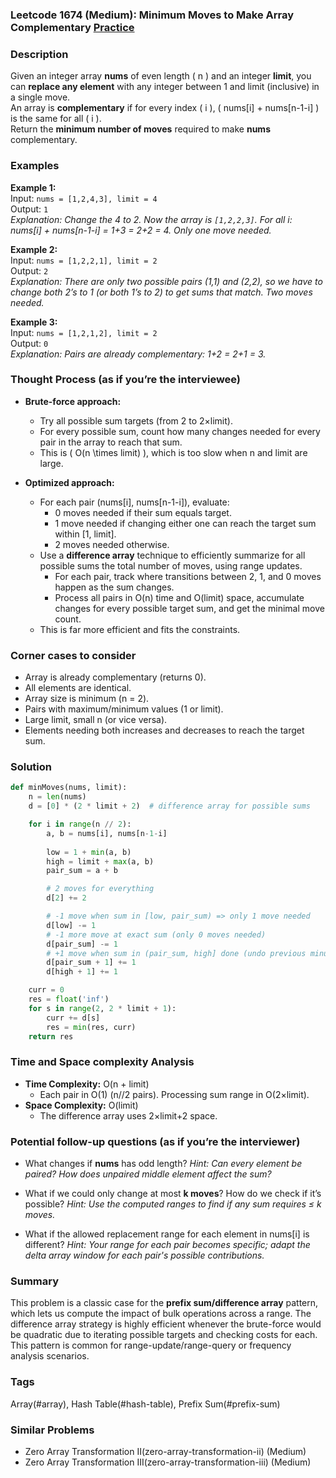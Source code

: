 ### Leetcode 1674 (Medium): Minimum Moves to Make Array Complementary [Practice](https://leetcode.com/problems/minimum-moves-to-make-array-complementary)

### Description  
Given an integer array **nums** of even length \( n \) and an integer **limit**, you can **replace any element** with any integer between 1 and limit (inclusive) in a single move.  
An array is **complementary** if for every index \( i \), \( nums[i] + nums[n-1-i] \) is the same for all \( i \).  
Return the **minimum number of moves** required to make **nums** complementary.

### Examples  

**Example 1:**  
Input: `nums = [1,2,4,3], limit = 4`  
Output: `1`  
*Explanation: Change the 4 to 2. Now the array is `[1,2,2,3]`. For all i: nums[i] + nums[n-1-i] = 1+3 = 2+2 = 4. Only one move needed.*

**Example 2:**  
Input: `nums = [1,2,2,1], limit = 2`  
Output: `2`  
*Explanation: There are only two possible pairs (1,1) and (2,2), so we have to change both 2’s to 1 (or both 1’s to 2) to get sums that match. Two moves needed.*

**Example 3:**  
Input: `nums = [1,2,1,2], limit = 2`  
Output: `0`  
*Explanation: Pairs are already complementary: 1+2 = 2+1 = 3.*

### Thought Process (as if you’re the interviewee)  
- **Brute-force approach:**  
  - Try all possible sum targets (from 2 to 2×limit).
  - For every possible sum, count how many changes needed for every pair in the array to reach that sum.
  - This is \( O(n \times limit) \), which is too slow when n and limit are large.

- **Optimized approach:**  
  - For each pair (nums[i], nums[n-1-i]), evaluate:
    - 0 moves needed if their sum equals target.
    - 1 move needed if changing either one can reach the target sum within [1, limit].
    - 2 moves needed otherwise.
  - Use a **difference array** technique to efficiently summarize for all possible sums the total number of moves, using range updates.
    - For each pair, track where transitions between 2, 1, and 0 moves happen as the sum changes.
    - Process all pairs in O(n) time and O(limit) space, accumulate changes for every possible target sum, and get the minimal move count.
  - This is far more efficient and fits the constraints.

### Corner cases to consider  
- Array is already complementary (returns 0).
- All elements are identical.
- Array size is minimum (n = 2).
- Pairs with maximum/minimum values (1 or limit).
- Large limit, small n (or vice versa).
- Elements needing both increases and decreases to reach the target sum.

### Solution

```python
def minMoves(nums, limit):
    n = len(nums)
    d = [0] * (2 * limit + 2)  # difference array for possible sums

    for i in range(n // 2):
        a, b = nums[i], nums[n-1-i]
        
        low = 1 + min(a, b)
        high = limit + max(a, b)
        pair_sum = a + b

        # 2 moves for everything
        d[2] += 2

        # -1 move when sum in [low, pair_sum) => only 1 move needed
        d[low] -= 1
        # -1 more move at exact sum (only 0 moves needed)
        d[pair_sum] -= 1
        # +1 move when sum in (pair_sum, high] done (undo previous minus)
        d[pair_sum + 1] += 1
        d[high + 1] += 1

    curr = 0
    res = float('inf')
    for s in range(2, 2 * limit + 1):
        curr += d[s]
        res = min(res, curr)
    return res
```

### Time and Space complexity Analysis  

- **Time Complexity:** O(n + limit)
  - Each pair in O(1) (n//2 pairs). Processing sum range in O(2×limit).
- **Space Complexity:** O(limit)
  - The difference array uses 2×limit+2 space.

### Potential follow-up questions (as if you’re the interviewer)  

- What changes if **nums** has odd length?
  *Hint: Can every element be paired? How does unpaired middle element affect the sum?*

- What if we could only change at most **k moves**? How do we check if it’s possible?
  *Hint: Use the computed ranges to find if any sum requires ≤ k moves.*

- What if the allowed replacement range for each element in nums[i] is different?
  *Hint: Your range for each pair becomes specific; adapt the delta array window for each pair's possible contributions.*

### Summary
This problem is a classic case for the **prefix sum/difference array** pattern, which lets us compute the impact of bulk operations across a range. The difference array strategy is highly efficient whenever the brute-force would be quadratic due to iterating possible targets and checking costs for each. This pattern is common for range-update/range-query or frequency analysis scenarios.

### Tags
Array(#array), Hash Table(#hash-table), Prefix Sum(#prefix-sum)

### Similar Problems
- Zero Array Transformation II(zero-array-transformation-ii) (Medium)
- Zero Array Transformation III(zero-array-transformation-iii) (Medium)
